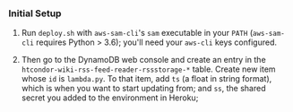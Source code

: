 ### Initial Setup

1.  Run `deploy.sh` with `aws-sam-cli`'s `sam` executable in your `PATH`
(`aws-sam-cli` requires Python > 3.6); you'll need your `aws-cli` keys
configured.

2.  Then go to the DynamoDB web console and create an entry in the
`htcondor-wiki-rss-feed-reader-rssstorage-*` table.  Create new item
whose `id` is `lambda.py`.  To that item, add `ts` (a float in string
format), which is when you want to start updating from; and `ss`,
the shared secret you added to the environment in Heroku;
